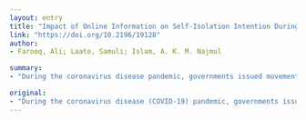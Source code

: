 ```yaml
---
layout: entry
title: "Impact of Online Information on Self-Isolation Intention During the COVID-19 Pandemic: Cross-Sectional Study"
link: "https://doi.org/10.2196/19128"
author:
- Farooq, Ali; Laato, Samuli; Islam, A. K. M. Najmul

summary:
- "During the coronavirus disease pandemic, governments issued movement restrictions and placed areas into quarantine to combat the spread of the disease. Information regarding the disease and recommended avoidance measures were distributed through a variety of channels including social media, news websites, and emails. Previous research suggests that the vast amount of available information can be confusing, potentially resulting in overconcern and information overload."

original:
- "During the coronavirus disease (COVID-19) pandemic, governments issued movement restrictions and placed areas into quarantine to combat the spread of the disease. In addition, individuals were encouraged to adopt personal health measures such as social isolation. Information regarding the disease and recommended avoidance measures were distributed through a variety of channels including social media, news websites, and emails. Previous research suggests that the vast amount of available information can be confusing, potentially resulting in overconcern and information overload. OBJECTIVE: This study investigates the impact of online information on the individual-level intention to voluntarily self-isolate during the pandemic. Using the protection-motivation theory as a framework, we propose a model outlining the effects of cyberchondria and information overload on individuals' perceptions and motivations. METHODS: To test the proposed model, we collected data with an online survey (N=225) and analyzed it using partial least square-structural equation modeling. The effects of social media and living situation were tested through multigroup analysis. RESULTS: Cyberchondria and information overload had a significant impact on individuals' threat and coping perceptions, and through them on self-isolation intention. Among the appraisal constructs, perceived severity (P=.002) and self-efficacy (P=.003) positively impacted self-isolation intention, while response cost (P<.001) affected the intention negatively. Cyberchondria (P=.003) and information overload (P=.003) indirectly affected self-isolation intention through the aforementioned perceptions. Using social media as an information source increased both cyberchondria and information overload. No differences in perceptions were found between people living alone and those living with their families. CONCLUSIONS: During COVID-19, frequent use of social media contributed to information overload and overconcern among individuals. To boost individuals' motivation to adopt preventive measures such as self-isolation, actions should focus on lowering individuals' perceived response costs in addition to informing them about the severity of the situation."
---
```


